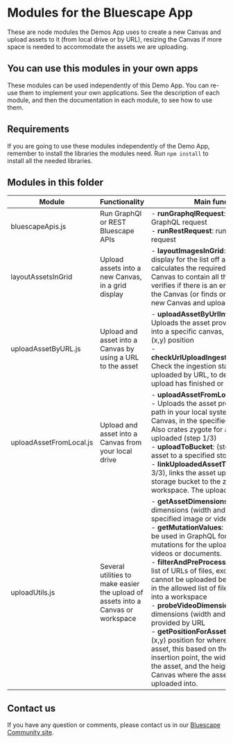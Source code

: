# Modules for the Bluescape App

These are node modules the Demos App uses to create a new Canvas and upload assets to it (from local drive or by URL), resizing the Canvas if more space is needed to accommodate the assets we are uploading.

## You can use this modules in your own apps

These modules can be used independently of this Demo App. You can re-use them to implement your own applications. See the description of each module, and then the documentation in each module, to see how to use them.

## Requirements

If you are going to use these modules independently of the Demo App, remember to install the libraries the modules need. 
Run `npm install` to install all the needed libraries.

## Modules in this folder

Module | Functionality| Main functions
---|---|---
bluescapeApis.js|Run GraphQl or REST Bluescape APIs|- **runGraphqlRequest**: run a Bluescape GraphQL request<br/>- **runRestRequest**: run a Bluescape REST request
layoutAssetsInGrid|Upload assets into a new Canvas, in a grid display|- **layoutImagesInGrid**: Calculates a grid display for the list off assets to upload, calculates the required space for the new Canvas to contain all those elements, verifies if there is an empty area to create the Canvas (or finds one) and crates the new Canvas and uploads the assets.
uploadAssetByURL.js|Upload and asset into a Canvas by using a URL to the asset|- **uploadAssetByUrlIntoCanvasGraphql**: Uploads the asset provided by the URL into a specific canvas, in the specified (x,y) position<br/>- **checkUrlUploadIngestionStatusGraphql**: Check the ingestion status of an asset uploaded by URL, to determine if its upload has finished or not 
uploadAssetFromLocal.js|Upload and asset into a Canvas from your local drive|- **uploadAssetFromLocalIntoCanvas**: <br />- Uploads the asset provided from the path in your local system, into a specific Canvas, in the specified (x,y) position. Also crates zygote for asset to be uploaded (step 1/3)<br />- **uploadToBucket**: (step 2/3) upload the asset to a specified storage bucket<br/>- **linkUploadedAssetToZygote**: (step 3/3), links the asset uploaded into the storage bucket to the zygote in the workspace. The upload is finished.
uploadUtils.js|Several utilities to make easier the upload of assets into a Canvas or workspace|- **getAssetDimensions**: Gets the dimensions (width and height) of the specified image or video<br />- **getMutationValues**: Gets the values to be used in GraphQL for the specific mutations for the upload of images, videos or documents. <br />- **filterAndPreProcessAssets**: filters the list of URLs of files, excluding assets that cannot be uploaded because they are not in the allowed list of files to be uploaded into a workspace<br />- **probeVideoDimensions**: Get the dimensions (width and height) of a video provided by URL<br/>- **getPositionForAssetInCanvas**: Get the (x,y) position for where to upload the asset, this based on the tentative insertion point, the width and height of the asset, and the height and width of the Canvas where the asset is being uploaded into.

## Contact us

If you have any question or comments, please contact us in our [Bluescape Community site](https://community.bluescape.com/c/developer/14).
